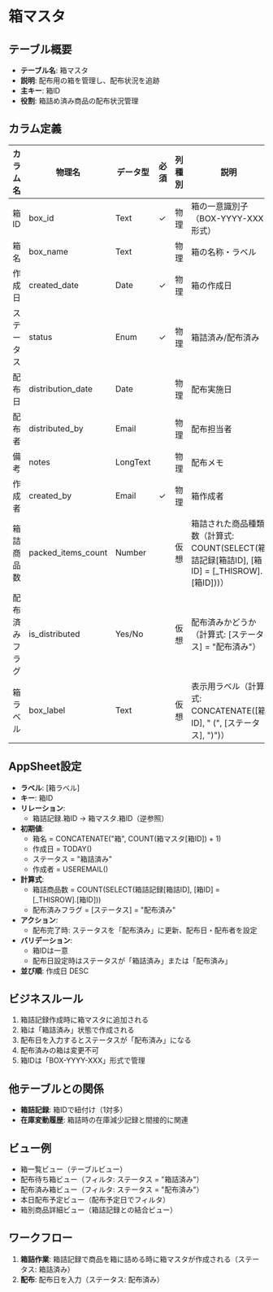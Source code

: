 # 箱マスタ

## テーブル概要
- **テーブル名**: 箱マスタ
- **説明**: 配布用の箱を管理し、配布状況を追跡
- **主キー**: 箱ID
- **役割**: 箱詰め済み商品の配布状況管理

## カラム定義

| カラム名 | 物理名 | データ型 | 必須 | 列種別 | 説明 |
|---------|--------|----------|------|--------|------|
| 箱ID | box_id | Text | ✓ | 物理 | 箱の一意識別子（BOX-YYYY-XXX形式） |
| 箱名 | box_name | Text | | 物理 | 箱の名称・ラベル |
| 作成日 | created_date | Date | ✓ | 物理 | 箱の作成日 |
| ステータス | status | Enum | ✓ | 物理 | 箱詰済み/配布済み |
| 配布日 | distribution_date | Date | | 物理 | 配布実施日 |
| 配布者 | distributed_by | Email | | 物理 | 配布担当者 |
| 備考 | notes | LongText | | 物理 | 配布メモ |
| 作成者 | created_by | Email | ✓ | 物理 | 箱作成者 |
| 箱詰商品数 | packed_items_count | Number | | 仮想 | 箱詰された商品種類数（計算式: COUNT(SELECT(箱詰記録[箱詰ID], [箱ID] = [_THISROW].[箱ID]))） |
| 配布済みフラグ | is_distributed | Yes/No | | 仮想 | 配布済みかどうか（計算式: [ステータス] = "配布済み"） |
| 箱ラベル | box_label | Text | | 仮想 | 表示用ラベル（計算式: CONCATENATE([箱ID], " (", [ステータス], ")")） |

## AppSheet設定
- **ラベル**: [箱ラベル]
- **キー**: 箱ID
- **リレーション**:
  - 箱詰記録.箱ID → 箱マスタ.箱ID（逆参照）
- **初期値**:
  - 箱名 = CONCATENATE("箱", COUNT(箱マスタ[箱ID]) + 1)
  - 作成日 = TODAY()
  - ステータス = "箱詰済み"
  - 作成者 = USEREMAIL()
- **計算式**:
  - 箱詰商品数 = COUNT(SELECT(箱詰記録[箱詰ID], [箱ID] = [_THISROW].[箱ID]))
  - 配布済みフラグ = [ステータス] = "配布済み"
- **アクション**:
  - 配布完了時: ステータスを「配布済み」に更新、配布日・配布者を設定
- **バリデーション**:
  - 箱IDは一意
  - 配布日設定時はステータスが「箱詰済み」または「配布済み」
- **並び順**: 作成日 DESC

## ビジネスルール
1. 箱詰記録作成時に箱マスタに追加される
2. 箱は「箱詰済み」状態で作成される
3. 配布日を入力するとステータスが「配布済み」になる
4. 配布済みの箱は変更不可
5. 箱IDは「BOX-YYYY-XXX」形式で管理

## 他テーブルとの関係
- **箱詰記録**: 箱IDで紐付け（1対多）
- **在庫変動履歴**: 箱詰時の在庫減少記録と間接的に関連

## ビュー例
- 箱一覧ビュー（テーブルビュー）
- 配布待ち箱ビュー（フィルタ: ステータス = "箱詰済み"）
- 配布済み箱ビュー（フィルタ: ステータス = "配布済み"）
- 本日配布予定ビュー（配布予定日でフィルタ）
- 箱別商品詳細ビュー（箱詰記録との結合ビュー）

## ワークフロー
1. **箱詰作業**: 箱詰記録で商品を箱に詰める時に箱マスタが作成される（ステータス: 箱詰済み）
2. **配布**: 配布日を入力（ステータス: 配布済み）